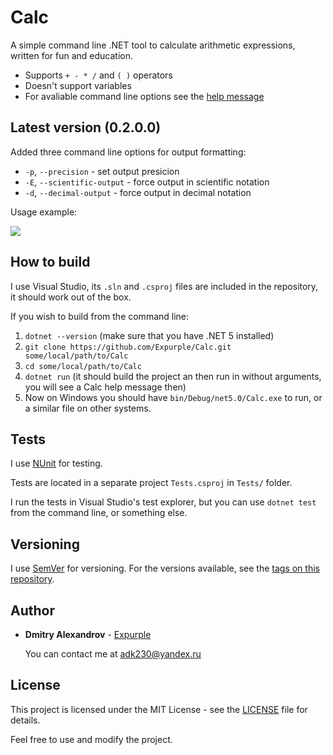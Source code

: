 ﻿# Calc
A simple command line .NET tool to calculate arithmetic expressions, written for fun and education.

* Supports `+ - * /` and `( )` operators
* Doesn't support variables
* For avaliable command line options see the [help message](https://github.com/Expurple/Images/blob/master/Calc/0.2.0.0help.png)

## Latest version (0.2.0.0)

Added three command line options for output formatting:
* `-p`, `--precision` - set output presicion
* `-E`, `--scientific-output` - force output in scientific notation
* `-d`, `--decimal-output` - force output in decimal notation

Usage example:

![](https://raw.githubusercontent.com/Expurple/Images/master/Calc/0.2.0.0usage.png)

## How to build

I use Visual Studio, its `.sln` and `.csproj` files are included in the repository, it should work out of the box.

If you wish to build from the command line:

1) `dotnet --version` (make sure that you have .NET 5 installed)
2) `git clone https://github.com/Expurple/Calc.git some/local/path/to/Calc`
3) `cd some/local/path/to/Calc`
4) `dotnet run` (it should build the project an then run in without arguments, you will see a Calc help message then)
5) Now on Windows you should have `bin/Debug/net5.0/Calc.exe` to run, or a similar file on other systems.

## Tests

I use [NUnit](https://nunit.org) for testing.

Tests are located in a separate project `Tests.csproj` in `Tests/` folder.

I run the tests in Visual Studio's test explorer, but you can use `dotnet test` from the command line, or something else.

## Versioning

I use [SemVer](http://semver.org/) for versioning. For the versions available, see the [tags on this repository](https://github.com/Expurple/Calc/tags). 

## Author

* **Dmitry Alexandrov** - [Expurple](https://github.com/Expurple)

    You can contact me at adk230@yandex.ru

## License

This project is licensed under the MIT License - see the [LICENSE](LICENSE) file for details.

Feel free to use and modify the project.

